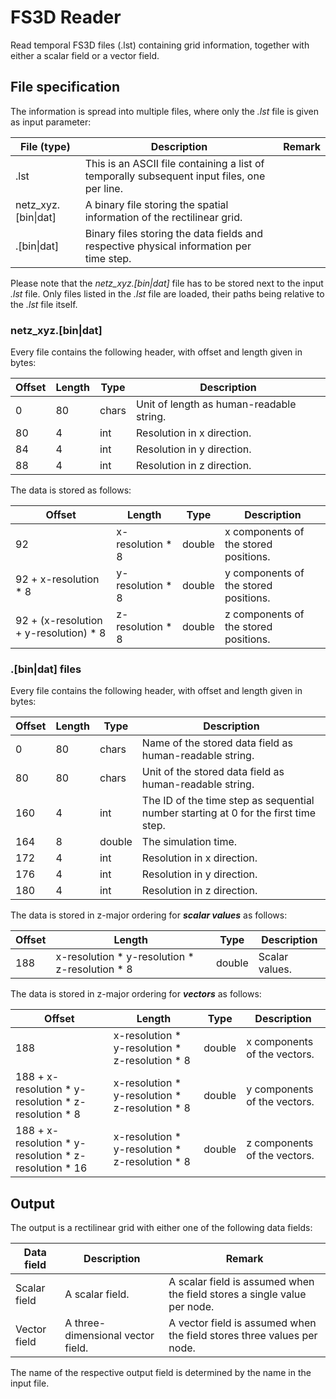 # FS3D Reader

Read temporal FS3D files (.lst) containing grid information, together with either a scalar field or a vector field.

## File specification

The information is spread into multiple files, where only the *.lst* file is given as input parameter:

| File (type)               | Description                                                                                   | Remark            |
|---------------------------|-----------------------------------------------------------------------------------------------|-------------------|
| .lst                      | This is an ASCII file containing a list of temporally subsequent input files, one per line.   |                   |
| netz_xyz.\[bin\|dat\]     | A binary file storing the spatial information of the rectilinear grid.                        |                   |
| .\[bin\|dat\]             | Binary files storing the data fields and respective physical information per time step.       |                   |

Please note that the *netz_xyz.\[bin\|dat\]* file has to be stored next to the input *.lst* file. Only files listed in the *.lst* file are loaded, their paths being relative to the *.lst* file itself.

### netz_xyz.\[bin\|dat\]

Every file contains the following header, with offset and length given in bytes:

| Offset    | Length    | Type      | Description                                                           |
|-----------|-----------|-----------|-----------------------------------------------------------------------|
| 0         | 80        | chars     | Unit of length as human-readable string.                              |
| 80        | 4         | int       | Resolution in x direction.                                            |
| 84        | 4         | int       | Resolution in y direction.                                            |
| 88        | 4         | int       | Resolution in z direction.                                            |

The data is stored as follows:

| Offset                                    | Length            | Type      | Description                                                           |
|-------------------------------------------|-------------------|-----------|-----------------------------------------------------------------------|
| 92                                        | x-resolution * 8  | double    | x components of the stored positions.                                 |
| 92 + x-resolution * 8                     | y-resolution * 8  | double    | y components of the stored positions.                                 |
| 92 + (x-resolution + y-resolution) * 8    | z-resolution * 8  | double    | z components of the stored positions.                                 |

### .\[bin\|dat\] files

Every file contains the following header, with offset and length given in bytes:

| Offset    | Length    | Type      | Description                                                                           |
|-----------|-----------|-----------|---------------------------------------------------------------------------------------|
| 0         | 80        | chars     | Name of the stored data field as human-readable string.                               |
| 80        | 80        | chars     | Unit of the stored data field as human-readable string.                               |
| 160       | 4         | int       | The ID of the time step as sequential number starting at 0 for the first time step.   |
| 164       | 8         | double    | The simulation time.                                                                  |
| 172       | 4         | int       | Resolution in x direction.                                                            |
| 176       | 4         | int       | Resolution in y direction.                                                            |
| 180       | 4         | int       | Resolution in z direction.                                                            |

The data is stored in z-major ordering for ___scalar values___ as follows:

| Offset                            | Length                                            | Type      | Description                   |
|-----------------------------------|---------------------------------------------------|-----------|-------------------------------|
| 188                               | x-resolution * y-resolution * z-resolution * 8    | double    | Scalar values.                |

The data is stored in z-major ordering for ___vectors___ as follows:

| Offset                                                | Length                                            | Type      | Description                   |
|-------------------------------------------------------|---------------------------------------------------|-----------|-------------------------------|
| 188                                                   | x-resolution * y-resolution * z-resolution * 8    | double    | x components of the vectors.  |
| 188 + x-resolution * y-resolution * z-resolution * 8  | x-resolution * y-resolution * z-resolution * 8    | double    | y components of the vectors.  |
| 188 + x-resolution * y-resolution * z-resolution * 16 | x-resolution * y-resolution * z-resolution * 8    | double    | z components of the vectors.  |

## Output

The output is a rectilinear grid with either one of the following data fields:

| Data field                | Description                       | Remark                                                                    |
|---------------------------|-----------------------------------|---------------------------------------------------------------------------|
| Scalar field              | A scalar field.                   | A scalar field is assumed when the field stores a single value per node.  |
| Vector field              | A three-dimensional vector field. | A vector field is assumed when the field stores three values per node.    |

The name of the respective output field is determined by the name in the input file.
